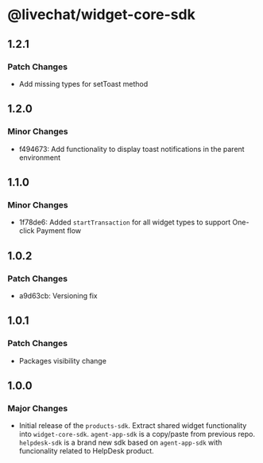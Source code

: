 # @livechat/widget-core-sdk

## 1.2.1

### Patch Changes

- Add missing types for setToast method

## 1.2.0

### Minor Changes

- f494673: Add functionality to display toast notifications in the parent environment

## 1.1.0

### Minor Changes

- 1f78de6: Added `startTransaction` for all widget types to support One-click Payment flow

## 1.0.2

### Patch Changes

- a9d63cb: Versioning fix

## 1.0.1

### Patch Changes

- Packages visibility change

## 1.0.0

### Major Changes

- Initial release of the `products-sdk`. Extract shared widget functionality into `widget-core-sdk`. `agent-app-sdk` is a copy/paste from previous repo. `helpdesk-sdk` is a brand new sdk based on `agent-app-sdk` with funcionality related to HelpDesk product.
